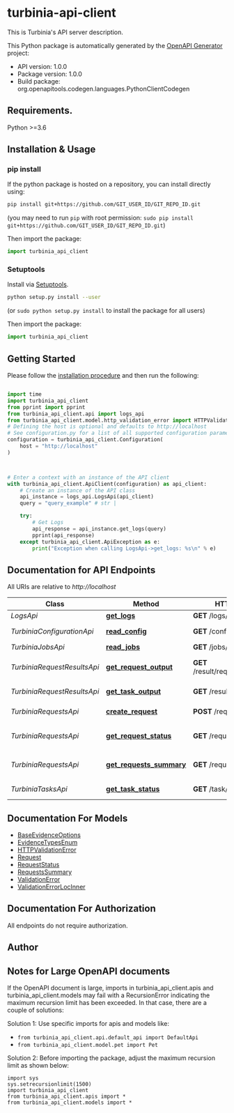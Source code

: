 # turbinia-api-client
This is Turbinia's API server description.

This Python package is automatically generated by the [OpenAPI Generator](https://openapi-generator.tech) project:

- API version: 1.0.0
- Package version: 1.0.0
- Build package: org.openapitools.codegen.languages.PythonClientCodegen

## Requirements.

Python >=3.6

## Installation & Usage
### pip install

If the python package is hosted on a repository, you can install directly using:

```sh
pip install git+https://github.com/GIT_USER_ID/GIT_REPO_ID.git
```
(you may need to run `pip` with root permission: `sudo pip install git+https://github.com/GIT_USER_ID/GIT_REPO_ID.git`)

Then import the package:
```python
import turbinia_api_client
```

### Setuptools

Install via [Setuptools](http://pypi.python.org/pypi/setuptools).

```sh
python setup.py install --user
```
(or `sudo python setup.py install` to install the package for all users)

Then import the package:
```python
import turbinia_api_client
```

## Getting Started

Please follow the [installation procedure](#installation--usage) and then run the following:

```python

import time
import turbinia_api_client
from pprint import pprint
from turbinia_api_client.api import logs_api
from turbinia_api_client.model.http_validation_error import HTTPValidationError
# Defining the host is optional and defaults to http://localhost
# See configuration.py for a list of all supported configuration parameters.
configuration = turbinia_api_client.Configuration(
    host = "http://localhost"
)



# Enter a context with an instance of the API client
with turbinia_api_client.ApiClient(configuration) as api_client:
    # Create an instance of the API class
    api_instance = logs_api.LogsApi(api_client)
    query = "query_example" # str | 

    try:
        # Get Logs
        api_response = api_instance.get_logs(query)
        pprint(api_response)
    except turbinia_api_client.ApiException as e:
        print("Exception when calling LogsApi->get_logs: %s\n" % e)
```

## Documentation for API Endpoints

All URIs are relative to *http://localhost*

Class | Method | HTTP request | Description
------------ | ------------- | ------------- | -------------
*LogsApi* | [**get_logs**](docs/LogsApi.md#get_logs) | **GET** /logs/{query} | Get Logs
*TurbiniaConfigurationApi* | [**read_config**](docs/TurbiniaConfigurationApi.md#read_config) | **GET** /config/ | Read Config
*TurbiniaJobsApi* | [**read_jobs**](docs/TurbiniaJobsApi.md#read_jobs) | **GET** /jobs/ | Read Jobs
*TurbiniaRequestResultsApi* | [**get_request_output**](docs/TurbiniaRequestResultsApi.md#get_request_output) | **GET** /result/request/{request_id} | Get Request Output
*TurbiniaRequestResultsApi* | [**get_task_output**](docs/TurbiniaRequestResultsApi.md#get_task_output) | **GET** /result/task/{task_id} | Get Task Output
*TurbiniaRequestsApi* | [**create_request**](docs/TurbiniaRequestsApi.md#create_request) | **POST** /request/ | Create Request
*TurbiniaRequestsApi* | [**get_request_status**](docs/TurbiniaRequestsApi.md#get_request_status) | **GET** /request/{request_id} | Get Request Status
*TurbiniaRequestsApi* | [**get_requests_summary**](docs/TurbiniaRequestsApi.md#get_requests_summary) | **GET** /request/summary | Get Requests Summary
*TurbiniaTasksApi* | [**get_task_status**](docs/TurbiniaTasksApi.md#get_task_status) | **GET** /task/{task_id} | Get Task Status


## Documentation For Models

 - [BaseEvidenceOptions](docs/BaseEvidenceOptions.md)
 - [EvidenceTypesEnum](docs/EvidenceTypesEnum.md)
 - [HTTPValidationError](docs/HTTPValidationError.md)
 - [Request](docs/Request.md)
 - [RequestStatus](docs/RequestStatus.md)
 - [RequestsSummary](docs/RequestsSummary.md)
 - [ValidationError](docs/ValidationError.md)
 - [ValidationErrorLocInner](docs/ValidationErrorLocInner.md)


## Documentation For Authorization

 All endpoints do not require authorization.

## Author




## Notes for Large OpenAPI documents
If the OpenAPI document is large, imports in turbinia_api_client.apis and turbinia_api_client.models may fail with a
RecursionError indicating the maximum recursion limit has been exceeded. In that case, there are a couple of solutions:

Solution 1:
Use specific imports for apis and models like:
- `from turbinia_api_client.api.default_api import DefaultApi`
- `from turbinia_api_client.model.pet import Pet`

Solution 2:
Before importing the package, adjust the maximum recursion limit as shown below:
```
import sys
sys.setrecursionlimit(1500)
import turbinia_api_client
from turbinia_api_client.apis import *
from turbinia_api_client.models import *
```

